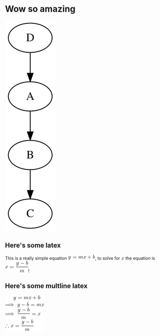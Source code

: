 # Wow so amazing


![graph-a8827a51-3c3f-42b0-a9aa-6193408dcfa6](data/test/graph-a8827a51-3c3f-42b0-a9aa-6193408dcfa6.svg)

## Here's some latex

This is a really simple equation ![latex-5ad93191-5113-4b57-b801-8fb00ff471ff](data/test/latex-5ad93191-5113-4b57-b801-8fb00ff471ff.png), to solve for ![latex-64433bab-5ce3-4b90-a319-af0d26ba9489](data/test/latex-64433bab-5ce3-4b90-a319-af0d26ba9489.png) the equation is ![latex-84411960-719e-4b43-a195-9257e57cc47b](data/test/latex-84411960-719e-4b43-a195-9257e57cc47b.png)!

## Here's some multline latex

![latex-1152fcdd-d7d4-417d-a020-7e2e8f52305e](data/test/latex-1152fcdd-d7d4-417d-a020-7e2e8f52305e.png)
